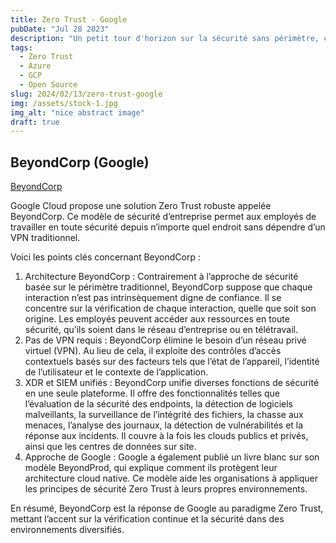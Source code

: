 ```yaml
---
title: Zero Trust - Google
pubDate: "Jul 28 2023"
description: "Un petit tour d'horizon sur la sécurité sans périmètre, chez Google"
tags:
  - Zero Trust
  - Azure
  - GCP
  - Open Source
slug: 2024/02/13/zero-trust-google
img: /assets/stock-1.jpg
img_alt: "nice abstract image"
draft: true
---
```


## BeyondCorp (Google)

[BeyondCorp](https://cloud.google.com/security/products/beyondcorp-enterprise?hl=fr)

Google Cloud propose une solution Zero Trust robuste appelée BeyondCorp. Ce modèle de sécurité d’entreprise permet aux employés de travailler en toute sécurité depuis n’importe quel endroit sans dépendre d’un VPN traditionnel.

Voici les points clés concernant BeyondCorp :

1. Architecture BeyondCorp : Contrairement à l’approche de sécurité basée sur le périmètre traditionnel, BeyondCorp suppose que chaque interaction n’est pas intrinsèquement digne de confiance. Il se concentre sur la vérification de chaque interaction, quelle que soit son origine. Les employés peuvent accéder aux ressources en toute sécurité, qu’ils soient dans le réseau d’entreprise ou en télétravail.
2. Pas de VPN requis : BeyondCorp élimine le besoin d’un réseau privé virtuel (VPN). Au lieu de cela, il exploite des contrôles d’accès contextuels basés sur des facteurs tels que l’état de l’appareil, l’identité de l’utilisateur et le contexte de l’application.
3. XDR et SIEM unifiés : BeyondCorp unifie diverses fonctions de sécurité en une seule plateforme. Il offre des fonctionnalités telles que l’évaluation de la sécurité des endpoints, la détection de logiciels malveillants, la surveillance de l’intégrité des fichiers, la chasse aux menaces, l’analyse des journaux, la détection de vulnérabilités et la réponse aux incidents. Il couvre à la fois les clouds publics et privés, ainsi que les centres de données sur site.
4. Approche de Google : Google a également publié un livre blanc sur son modèle BeyondProd, qui explique comment ils protègent leur architecture cloud native. Ce modèle aide les organisations à appliquer les principes de sécurité Zero Trust à leurs propres environnements.

En résumé, BeyondCorp est la réponse de Google au paradigme Zero Trust, mettant l’accent sur la vérification continue et la sécurité dans des environnements diversifiés.
